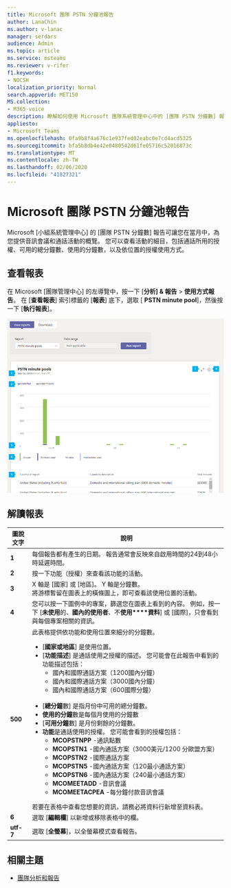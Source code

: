 ```yaml
---
title: Microsoft 團隊 PSTN 分鐘池報告
author: LanaChin
ms.author: v-lanac
manager: serdars
audience: Admin
ms.topic: article
ms.service: msteams
ms.reviewer: v-rifer
f1.keywords:
- NOCSH
localization_priority: Normal
search.appverid: MET150
MS.collection:
- M365-voice
description: 瞭解如何使用 Microsoft 團隊系統管理中心中的 [團隊 PSTN 分鐘數] 報告，以查看在您組織的當月期間消耗的分鐘數。
appliesto:
- Microsoft Teams
ms.openlocfilehash: 0fa9b8f4a676c1e937fed02eabc0e7cd4acd5325
ms.sourcegitcommit: bfa5b8db4e42e0480542d61fe05716c52016873c
ms.translationtype: MT
ms.contentlocale: zh-TW
ms.lasthandoff: 02/06/2020
ms.locfileid: "41827321"
---
```

# <a name="microsoft-teams-pstn-minute-pools-report"></a>Microsoft 團隊 PSTN 分鐘池報告

Microsoft [小組系統管理中心] 的 [團隊 PSTN 分鐘數] 報告可讓您在當月中，為您提供音訊會議和通話活動的概覽。 您可以查看活動的細目，包括通話所用的授權、可用的總分鐘數、使用的分鐘數，以及依位置的授權使用方式。

## <a name="view-the-report"></a>查看報表

在 Microsoft [團隊管理中心] 的左導覽中，按一下 [**分析] & 報告** > **使用方式報告**。 在 [**查看報表**] 索引標籤的 [**報表**] 底下，選取 [ **PSTN minute pool**]，然後按一下 [**執行報表**]。

![系統管理中心 [團隊 PSTN 分鐘數] 報表的螢幕擷取畫面](../media/teams-reports-pstn-minute-pools-with-callouts.png "[Microsoft 團隊管理中心] 中的 [團隊 PSTN 分鐘數] 報表的螢幕擷取畫面，其中包含編號標注")

## <a name="interpret-the-report"></a>解讀報表

|圖說文字 |說明  |
|--------|-------------|
|**1**   |每個報告都有產生的日期。 報告通常會反映來自啟用時間的24到48小時延遲時間。 |
|**2**   |按一下功能（授權）來查看該功能的活動。 |
|**3**   |X 軸是 [國家] 或 [地區]。 Y 軸是分鐘數。 <br>將游標暫留在圖表上的橫條圖上，即可查看該使用位置的活動。  |
|**4**   |您可以按一下圖例中的專案，篩選您在圖表上看到的內容。 例如，按一下 [**未使用**的、**國內的使用者**、不**使用****資料**] 或 [國際]，只會看到與每個專案相關的資訊。 |
|**500**   |此表格提供依功能和使用位置來細分的分鐘數。 <ul><li>[**國家或地區**] 是使用位置。 </li><li>[**功能描述**] 是通話使用之授權的描述。  您可能會在此報告中看到的功能描述包括： <ul><li>國內和國際通話方案（1200國內分鐘）</li><li>國內和國際通話方案（3000國內分鐘）</li><li>國內和國際通話方案（600國際分鐘）</li></ul></li><br><li>[**總分鐘**數] 是指月份中可用的總分鐘數。</li><li>**使用的分鐘**數是每個月使用的分鐘數</li> <li>[**可用分鐘**數] 是月份剩餘的分鐘數。</li><li>**功能**是通話使用的授權。 您可能會看到的授權包括：<ul><li>**MCOPSTNPP** -通訊點數</li><li>**MCOPSTN1** -國內通話方案（3000美元/1200 分歐盟方案）</li><li>**MCOPSTN2** -國際通話方案</li><li>**MCOPSTN5** -國內通話方案（120最小通話方案）</li><li>**MCOPSTN6** -國內通話方案（240最小通話方案）</li><li>**MCOMEETADD** -音訊會議</li><li>**MCOMEETACPEA** -每分鐘付款音訊會議</li></ul></li> </ul> 若要在表格中查看您想要的資訊，請務必將資料行新增至資料表。|
|**6**   |選取 [**編輯欄**] 以新增或移除表格中的欄。|
|**utf-7**   |選取 [**全螢幕**]，以全螢幕模式查看報告。|

## <a name="related-topics"></a>相關主題

- [團隊分析和報告](teams-reporting-reference.md)